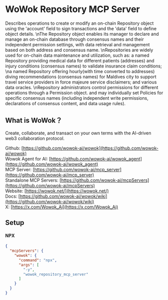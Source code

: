 # WoWok Repository MCP Server
Describes operations to create or modify an on-chain Repository object using the 'account' field to sign transactions and the 'data' field to define object details. \nThe Repository object enables its manager to declare and manage an on-chain database through consensus names and their independent permission settings, with data retrieval and management based on both address and consensus name. \nRepositories are widely used for on-chain data maintenance and utilization, such as: a named Repository providing medical data for different patients (addresses) and injury conditions (consensus names) to validate insurance claim conditions; \na named Repository offering hourly(with time converted to addresses) diving recommendations (consensus names) for Maldives city to support travel service providers in force majeure service disclaimers; and various data oracles. \nRepository administrators control permissions for different operations through a Permission object. and may individually set Policies for specific consensus names (including independent write permissions, declarations of consensus content, and data usage rules).

## What is WoWok？
Create, collaborate, and transact on your own terms with the AI-driven web3 collaboration protocol.

Github: [https://github.com/wowok-ai/wowok](https://github.com/wowok-ai/wowok)   
Wowok Agent for AI: [https://github.com/wowok-ai/wowok_agent](https://github.com/wowok-ai/wowok_agent)   
MCP Server: [https://github.com/wowok-ai/mcp_server](https://github.com/wowok-ai/mcp_server)   
Standalone MCP Servers: [https://github.com/wowok-ai/mcpServers](https://github.com/wowok-ai/mcpServers)   
Website: [https://wowok.net/](https://wowok.net/)   
Docs: [https://github.com/wowok-ai/wowok/wiki](https://github.com/wowok-ai/wowok/wiki)   
X: [https://x.com/Wowok_Ai](https://x.com/Wowok_Ai)


## Setup   
#### NPX   
```json
{
  "mcpServers": {
    "wowok": {
      "command": "npx",
      "args": [
        "-y",
        "wowok_repository_mcp_server"
      ]
    }
  }
}
```